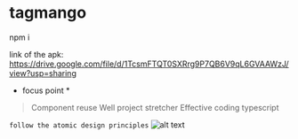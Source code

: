 # tagmango

npm i

link of the apk: https://drive.google.com/file/d/1TcsmFTQT0SXRrg9P7QB6V9qL6GVAAWzJ/view?usp=sharing

* focus point *

> Component reuse
> Well project stretcher
> Effective coding 
> typescript

`follow the atomic design principles`
![alt text](https://user-images.githubusercontent.com/38280417/88927222-f68bb880-d22b-11ea-819a-e0d0f989262d.png)
